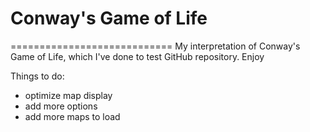 # Conway's Game of Life
============================
My interpretation of Conway's Game of Life, which I've done to test GitHub repository. Enjoy

Things to do:
- optimize map display
- add more options
- add more maps to load
